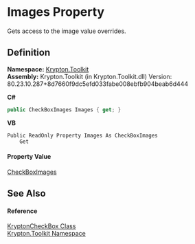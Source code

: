 # Images Property


Gets access to the image value overrides.



## Definition
**Namespace:** <a href="79d2eac2-21f4-54ff-7552-b20c33c30600.md">Krypton.Toolkit</a>  
**Assembly:** Krypton.Toolkit (in Krypton.Toolkit.dll) Version: 80.23.10.287+8d7660f9dc5efd033fabe008ebfb904beab6d444

**C#**
``` C#
public CheckBoxImages Images { get; }
```
**VB**
``` VB
Public ReadOnly Property Images As CheckBoxImages
	Get
```



#### Property Value
<a href="15632ad9-7b77-68fc-60b8-2aea23d5160e.md">CheckBoxImages</a>

## See Also


#### Reference
<a href="3cdc082e-fa54-9286-36b7-0a9eaebcbfca.md">KryptonCheckBox Class</a>  
<a href="79d2eac2-21f4-54ff-7552-b20c33c30600.md">Krypton.Toolkit Namespace</a>  
